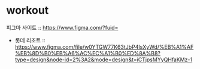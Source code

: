# workout
피그마 사이트 :: https://www.figma.com/?fuid=
+ 롯데 리조트 :: https://www.figma.com/file/w0YTGW77K63tJbP4IsXyWd/%EB%A1%AF%EB%8D%B0%EB%A6%AC%EC%A1%B0%ED%8A%B8?type=design&node-id=2%3A2&mode=design&t=iCTjpsMYyQHfaKMz-1
